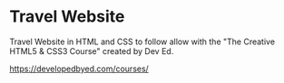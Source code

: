 # Travel Website

Travel Website in HTML and CSS to follow allow with the "The Creative HTML5 & CSS3 Course" created by Dev Ed.

https://developedbyed.com/courses/